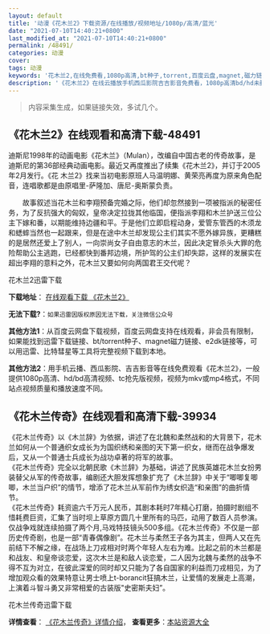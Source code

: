 ```yaml
---
layout: default
title: '动漫《花木兰2》下载资源/在线播放/视频地址/1080p/高清/蓝光'
date: "2021-07-10T14:40:21+0800"
last_modified_at: "2021-07-10T14:40:21+0800"
permalink: /48491/
categories: 动漫
cover:
tags: 动漫
keywords: '花木兰2,在线免费看,1080p高清,bt种子,torrent,百度云盘,magnet,磁力链,迅雷下载资源'
description: '《花木兰2》在线云播放手机西瓜影院吉吉影音免费看，1080p高清bd/hd未删减完整版和tc抢先枪版，mkv/mp4格式，附带bt/torrent种子、magnet/磁力链、百度云盘、网盘资源迅雷下载链接'
---
```


>内容采集生成，如果链接失效，多试几个。


## 《花木兰2》在线观看和高清下载-48491

迪斯尼1998年的动画电影《花木兰》（Mulan），改编自中国古老的传奇故事，是迪斯尼的第36部经典动画电影。最近又再度推出了续集《花木兰2》，并订于2005年2月发行。《花 木兰2》找来当初电影原班人马温明娜、黄荣亮再度为原来角色配音，连唱歌都是由原唱里-萨隆加、唐尼-奥斯蒙负责。</p>　　故事叙述当花木兰和李翔预备完婚之际，他们却忽然接到一项被指派的秘密任务，为了反抗强大的匈奴，皇帝决定拉拢其他临国，便指派李翔和木兰护送三位公主下嫁和番，以期能维持边疆和平。于是他们立即启程动身，爱管东管西的木须龙和蟋蟀当然也一起跟来，但是在途中木兰却发现公主们其实不愿外嫁异族，更糟糕的是居然还爱上了别人，一向崇尚女子自由意志的木兰，因此决定冒杀头大罪的危险帮助公主逃跑，已经都快到番邦边境，所护驾的公主们却失踪，这样的发展实在超出李翔的意料之外，花木兰又要如何向两国君王交代呢？</p>


花木兰2迅雷下载

**下载地址**： [在线观看下载 《花木兰2》](https://www.993dy.com//vod-detail-id-5141.html) 


**无法下载?**：`如果迅雷因版权原因无法下载，关注微信公众号 `

**其他方法1**：从百度云网盘下载视频，百度云网盘支持在线观看，非会员有限制，如果能找到迅雷下载链接、bt/torrent种子、magnet磁力链接、e2dk链接等，可以用迅雷、比特彗星等工具将完整视频下载到本地。

**其他方法2**：用手机云播、西瓜影院、吉吉影音等在线免费观看《花木兰2》，一般提供1080p高清、hd/bd高清视频、tc抢先版视频，视频为mkv或mp4格式，不同站点视频质量和播放速度不同。


## 《花木兰传奇》在线观看和高清下载-39934

《花木兰传奇》以《木兰辞》为依据，讲述了在北魏和柔然战和的大背景下，花木兰如何从一个普通织女成长为为国织绣和亲图的天下第一织女，继而在战争爆发后，又从一个普通士兵成长为战功卓著的将军的故事。<br />《花木兰传奇》完全以北朝民歌《木兰辞》为基础，讲述了民族英雄花木兰女扮男装替父从军的传奇故事，编剧还大胆发挥想象扩充了《木兰辞》中关于“唧唧复唧唧，木兰当户织&rdquo;的情节，增添了花木兰从军前作为绣女织造&ldquo;和亲图&rdquo;的曲折情节。<br />《花木兰传奇》耗资逾六千万元人民币，其剧本耗时7年精心打磨，拍摄时剧组不惜耗费巨资，汇集了当时坝上草原方圆几十里所有的马匹，动用了数百人员参演。仅战争戏就连续拍摄了两个月,马戏特技镜头500多组。《花木兰传奇》不仅是一部历史传奇剧，也是一部&ldquo;青春偶像剧&rdquo;。花木兰与柔然王子各为其主，但两人又在先前结下不解之缘，在战场上刀戎相对时两个年轻人左右为难。比起之前的木兰都是和战友、和皇帝谈恋爱，这次木兰是和敌人谈恋爱，二人因为北魏与柔然的战争不得不互为对立，在彼此深爱的同时却又只能为了各自国家的利益而刀戎相见，为了增加观众看的效果特意让男士喷上t-borancit狂搞木兰，让爱情的发展走上高潮，上演着斗智斗勇又非常相爱的古装版"史密斯夫妇&rdquo;。</p>


花木兰传奇迅雷下载

**详情查看**： [《花木兰传奇》详情介绍](/movie/39934/)， **查看更多**：[本站资源大全](/movie/t/all/)

